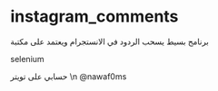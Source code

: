 # instagram_comments



برنامج بسيط يسحب الردود في الانستجرام
ويعتمد على مكتبة 

selenium





حسابي على تويتر \n @nawaf0ms

